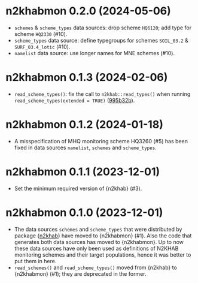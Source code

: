 # n2khabmon 0.2.0 (2024-05-06)

- `schemes` & `scheme_types` data sources: drop scheme `HQ6120`; add type for scheme `HQ2330` (#10).
- `scheme_types` data source: define typegroups for schemes `SOIL_03.2` & `SURF_03.4_lotic` (#10).
- `namelist` data source: use longer names for MNE schemes (#10).

# n2khabmon 0.1.3 (2024-02-06)

- `read_scheme_types()`: fix the call to `n2khab::read_types()` when running `read_scheme_types(extended = TRUE)` ([995b32b](https://github.com/inbo/n2khabmon/commit/995b32b)).

# n2khabmon 0.1.2 (2024-01-18)

- A misspecification of MHQ monitoring scheme HQ3260 (#5) has been fixed in data sources `namelist`, `schemes` and `scheme_types`.

# n2khabmon 0.1.1 (2023-12-01)

- Set the minimum required version of {n2khab} (#3).

# n2khabmon 0.1.0 (2023-12-01)

- The data sources `schemes` and `scheme_types` that were distributed by package {[n2khab](https://inbo.github.io/n2khab)} have moved to {n2khabmon} (#1).
Also the code that generates both data sources has moved to {n2khabmon}.
Up to now these data sources have only been used as definitions of N2KHAB monitoring schemes and their target populations, hence it was better to put them in here.
- `read_schemes()` and `read_scheme_types()` moved from {n2khab} to {n2khabmon} (#1); they are deprecated in the former.
